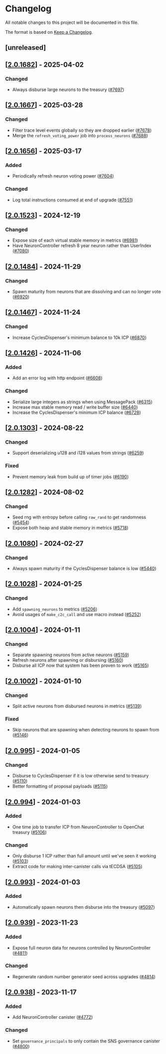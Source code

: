 # Changelog

All notable changes to this project will be documented in this file.

The format is based on [Keep a Changelog](https://keepachangelog.com/en/1.0.0/).

## [unreleased]

## [[2.0.1682](https://github.com/open-chat-labs/open-chat/releases/tag/v2.0.1682-neuron_controller)] - 2025-04-02

### Changed

- Always disburse large neurons to the treasury ([#7697](https://github.com/open-chat-labs/open-chat/pull/7697))

## [[2.0.1667](https://github.com/open-chat-labs/open-chat/releases/tag/v2.0.1667-neuron_controller)] - 2025-03-28

### Changed

- Filter trace level events globally so they are dropped earlier ([#7678](https://github.com/open-chat-labs/open-chat/pull/7678))
- Merge the `refresh_voting_power` job into `process_neurons` ([#7688](https://github.com/open-chat-labs/open-chat/pull/7688))

## [[2.0.1656](https://github.com/open-chat-labs/open-chat/releases/tag/v2.0.1656-neuron_controller)] - 2025-03-17

### Added

- Periodically refresh neuron voting power ([#7604](https://github.com/open-chat-labs/open-chat/pull/7604))

### Changed

- Log total instructions consumed at end of upgrade ([#7551](https://github.com/open-chat-labs/open-chat/pull/7551))

## [[2.0.1523](https://github.com/open-chat-labs/open-chat/releases/tag/v2.0.1523-neuron_controller)] - 2024-12-19

### Changed

- Expose size of each virtual stable memory in metrics ([#6981](https://github.com/open-chat-labs/open-chat/pull/6981))
- Have NeuronController refresh 8 year neuron rather than UserIndex ([#7080](https://github.com/open-chat-labs/open-chat/pull/7080))

## [[2.0.1484](https://github.com/open-chat-labs/open-chat/releases/tag/v2.0.1484-neuron_controller)] - 2024-11-29

### Changed

- Spawn maturity from neurons that are dissolving and can no longer vote ([#6920](https://github.com/open-chat-labs/open-chat/pull/6920))

## [[2.0.1467](https://github.com/open-chat-labs/open-chat/releases/tag/v2.0.1467-neuron_controller)] - 2024-11-24

### Changed

- Increase CyclesDispenser's minimum balance to 10k ICP ([#6870](https://github.com/open-chat-labs/open-chat/pull/6870))

## [[2.0.1426](https://github.com/open-chat-labs/open-chat/releases/tag/v2.0.1426-neuron_controller)] - 2024-11-06

### Added

- Add an error log with http endpoint ([#6608](https://github.com/open-chat-labs/open-chat/pull/6608))

### Changed

- Serialize large integers as strings when using MessagePack ([#6315](https://github.com/open-chat-labs/open-chat/pull/6315))
- Increase max stable memory read / write buffer size ([#6440](https://github.com/open-chat-labs/open-chat/pull/6440))
- Increase the CyclesDispenser's minimum ICP balance ([#6728](https://github.com/open-chat-labs/open-chat/pull/6728))

## [[2.0.1303](https://github.com/open-chat-labs/open-chat/releases/tag/v2.0.1303-neuron_controller)] - 2024-08-22

### Changed

- Support deserializing u128 and i128 values from strings ([#6259](https://github.com/open-chat-labs/open-chat/pull/6259))

### Fixed

- Prevent memory leak from build up of timer jobs ([#6190](https://github.com/open-chat-labs/open-chat/pull/6190))

## [[2.0.1282](https://github.com/open-chat-labs/open-chat/releases/tag/v2.0.1282-neuron_controller)] - 2024-08-02

### Changed

- Seed rng with entropy before calling `raw_rand` to get randomness ([#5454](https://github.com/open-chat-labs/open-chat/pull/5454))
- Expose both heap and stable memory in metrics ([#5718](https://github.com/open-chat-labs/open-chat/pull/5718))

## [[2.0.1080](https://github.com/open-chat-labs/open-chat/releases/tag/v2.0.1080-neuron_controller)] - 2024-02-27

### Changed

- Always spawn maturity if the CyclesDispenser balance is low ([#5440](https://github.com/open-chat-labs/open-chat/pull/5440))

## [[2.0.1028](https://github.com/open-chat-labs/open-chat/releases/tag/v2.0.1028-neuron_controller)] - 2024-01-25

### Changed

- Add `spawning_neurons` to metrics ([#5206](https://github.com/open-chat-labs/open-chat/pull/5206))
- Avoid usages of `make_c2c_call` and use macro instead ([#5252](https://github.com/open-chat-labs/open-chat/pull/5252))

## [[2.0.1004](https://github.com/open-chat-labs/open-chat/releases/tag/v2.0.1004-neuron_controller)] - 2024-01-11

### Changed

- Separate spawning neurons from active neurons ([#5159](https://github.com/open-chat-labs/open-chat/pull/5159))
- Refresh neurons after spawning or disbursing ([#5160](https://github.com/open-chat-labs/open-chat/pull/5160))
- Disburse all ICP now that system has been proven to work ([#5165](https://github.com/open-chat-labs/open-chat/pull/5165))

## [[2.0.1002](https://github.com/open-chat-labs/open-chat/releases/tag/v2.0.1002-neuron_controller)] - 2024-01-10

### Changed

- Split active neurons from disbursed neurons in metrics ([#5139](https://github.com/open-chat-labs/open-chat/pull/5139))

### Fixed

- Skip neurons that are spawning when detecting neurons to spawn from ([#5146](https://github.com/open-chat-labs/open-chat/pull/5146))

## [[2.0.995](https://github.com/open-chat-labs/open-chat/releases/tag/v2.0.995-neuron_controller)] - 2024-01-05

### Changed

- Disburse to CyclesDispenser if it is low otherwise send to treasury ([#5110](https://github.com/open-chat-labs/open-chat/pull/5110))
- Better formatting of proposal payloads ([#5115](https://github.com/open-chat-labs/open-chat/pull/5115))

## [[2.0.994](https://github.com/open-chat-labs/open-chat/releases/tag/v2.0.994-neuron_controller)] - 2024-01-03

### Added

- One time job to transfer ICP from NeuronController to OpenChat treasury ([#5106](https://github.com/open-chat-labs/open-chat/pull/5106))

### Changed

- Only disburse 1 ICP rather than full amount until we've seen it working ([#5103](https://github.com/open-chat-labs/open-chat/pull/5103))
- Extract code for making inter-canister calls via tECDSA ([#5105](https://github.com/open-chat-labs/open-chat/pull/5105))

## [[2.0.993](https://github.com/open-chat-labs/open-chat/releases/tag/v2.0.993-neuron_controller)] - 2024-01-03

### Added

- Automatically spawn neurons then disburse into the treasury ([#5097](https://github.com/open-chat-labs/open-chat/pull/5097))

## [[2.0.939](https://github.com/open-chat-labs/open-chat/releases/tag/v2.0.939-neuron_controller)] - 2023-11-23

### Added

- Expose full neuron data for neurons controlled by NeuronController ([#4811](https://github.com/open-chat-labs/open-chat/pull/4811))

### Changed

- Regenerate random number generator seed across upgrades ([#4814](https://github.com/open-chat-labs/open-chat/pull/4814))

## [[2.0.938](https://github.com/open-chat-labs/open-chat/releases/tag/v2.0.938-neuron_controller)] - 2023-11-17

### Added

- Add NeuronController canister ([#4772](https://github.com/open-chat-labs/open-chat/pull/4772))

### Changed

- Set `governance_principals` to only contain the SNS governance canister ([#4800](https://github.com/open-chat-labs/open-chat/pull/4800))
